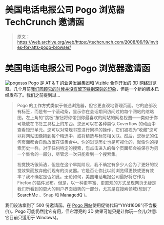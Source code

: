# 美国电话电报公司 Pogo 浏览器 TechCrunch 邀请函

> 原文：<https://web.archive.org/web/https://techcrunch.com/2008/06/19/invites-for-atts-pogo-browser/>

# 美国电话电报公司 Pogo 浏览器邀请函

[![](img/a0dd4a66d9d884a2637b6de9b116c995.png "pogosss")](https://web.archive.org/web/20221209000527/https://beta.techcrunch.com/wp-content/uploads/2008/06/pogosss.jpg) 
[Pogo](https://web.archive.org/web/20221209000527/http://www.pogobrowser.com/) 是 AT & T 的业务发展集团和 [Vizible](https://web.archive.org/web/20221209000527/http://www.vizible.com/) 合作开发的 3D 网络浏览器。几个月前[我们回顾它的时候并没有留下特别深刻的印象](https://web.archive.org/web/20221209000527/http://www.beta.techcrunch.com/2008/03/26/att-is-working-on-its-own-3d-browser-pogo-what-are-they-thinking/)，但是一个新的版本已经发布了。我们之前提到过…

> Pogo 的工作方式类似于普通浏览器，但它更直观地管理页面。它的底部没有标签，而是有一个滚动条，显示你在会话期间访问过的每个网站的缩略图。左上角的“跳板”按钮将你带到你最喜欢的网站的网格视图——类似于你可能放在书签工具栏上的东西。您还可以在各种类似 Coverflow 的动画中查看矩形单元。您可以对常规书签进行同样的操作，它们被视为“收藏”您可以将网站图像拖到每个精选中，或将精选与标签相关联。然后，您标记的任何页面都会自动放置在该集合中。你的浏览历史也是可视化的，就像你的搜索历史一样。对于任何特定的搜索，您点击进入的每个页面都会被保存为另一个集合的一部分，尽管您一次只能看到一个搜索集。
> 
> 视觉技巧很简洁，但是在这个早期阶段，我不确定有多少人会为了更好的视觉效果而放弃他们现有的浏览器。它是否让你比以前浏览得更快或更有效率？我不确定是否如此。无论如何，美国电话电报公司最好将它作为 Firefox 的插件发布。但是，以一种更丰富、更直观的方式呈现网页无疑是我们所看到的更大的用户界面趋势的一部分，尤其是在搜索领域(想到了 [SearchMe](https://web.archive.org/web/20221209000527/http://www.beta.techcrunch.com/2008/03/11/searchme-launches-new-search-engine-with-heavy-backing-from-sequoia/) 、Snap 和 [ManagedQ](https://web.archive.org/web/20221209000527/http://www.beta.techcrunch.com/2008/02/19/hijacking-search-surf-canyon-and-managedq-rethink-the-search-experience/) )。

我们设法拿到了 500 份邀请函。在 [Pogo 网站](https://web.archive.org/web/20221209000527/http://www.pogobrowser.com/)使用促销代码“YhYd16Q8”(不含报价)。Pogo 可能仍然比它有用，但它漂亮的 3D 效果可能只是让你玩一会儿(注意:它目前只适用于 Windows)。
